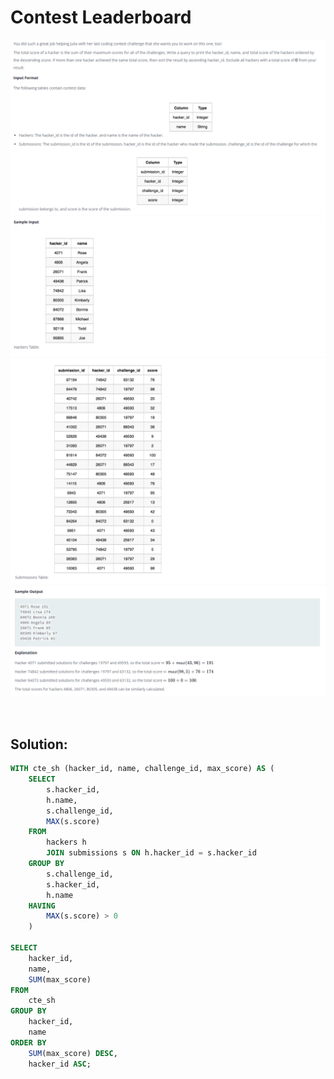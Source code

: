 # Contest Leaderboard

<div id="header" align="center">
  <img src="https://github.com/MartaCasdelg/SQL-HackerRank-Solutions/blob/main/2.%20Intermediate/Images/contest_lead_1.png" />
</div>

<div id="header" align="center">
  <img src="https://github.com/MartaCasdelg/SQL-HackerRank-Solutions/blob/main/2.%20Intermediate/Images/contest_lead_2.png" />
</div>

<div id="header" align="center">
  <img src="https://github.com/MartaCasdelg/SQL-HackerRank-Solutions/blob/main/2.%20Intermediate/Images/contest_lead_3.png" />
</div>

<div id="header" align="center">
  <img src="https://github.com/MartaCasdelg/SQL-HackerRank-Solutions/blob/main/2.%20Intermediate/Images/contest_lead_4.png" />
</div>

&nbsp;

## Solution:

```sql
WITH cte_sh (hacker_id, name, challenge_id, max_score) AS (
    SELECT
        s.hacker_id,
        h.name,
        s.challenge_id,
        MAX(s.score)
    FROM
        hackers h
        JOIN submissions s ON h.hacker_id = s.hacker_id
    GROUP BY
        s.challenge_id,
        s.hacker_id,
        h.name
    HAVING
        MAX(s.score) > 0
    )

SELECT
    hacker_id,
    name,
    SUM(max_score)
FROM
    cte_sh
GROUP BY
    hacker_id,
    name
ORDER BY
    SUM(max_score) DESC,
    hacker_id ASC;
```